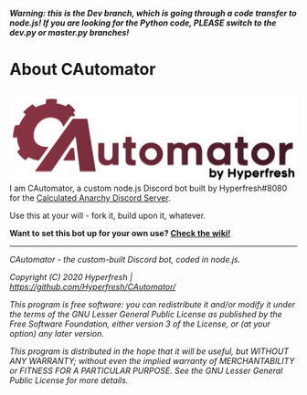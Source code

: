 ***Warning: this is the Dev branch, which is going through a code transfer to node.js! If you are looking for the Python code, PLEASE switch to the dev.py or master.py branches!***

# About CAutomator
![CAutomator logo](/resources/logo.png)
I am CAutomator, a custom node.js Discord bot built by Hyperfresh#8080 for the [Calculated Anarchy Discord Server](https://discord.gg/cRVKFye).

Use this at your will - fork it, build upon it, whatever.

**Want to set this bot up for your own use? [Check the wiki!](https://github.com/Hyperfresh/CAutomator/wiki/Setup)**

---

*CAutomator - the custom-built Discord bot, coded in node.js.*

*Copyright (C) 2020 Hyperfresh | https://github.com/Hyperfresh/CAutomator/*

*This program is free software: you can redistribute it and/or modify
it under the terms of the GNU Lesser General Public License as published by
the Free Software Foundation, either version 3 of the License, or
(at your option) any later version.*

*This program is distributed in the hope that it will be useful,
but WITHOUT ANY WARRANTY; without even the implied warranty of
MERCHANTABILITY or FITNESS FOR A PARTICULAR PURPOSE.  See the
GNU Lesser General Public License for more details.*
